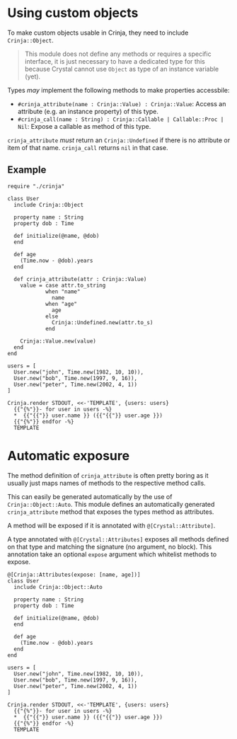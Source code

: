 ---
---

# Using custom objects

To make custom objects usable in Crinja, they need to include `Crinja::Object`.

> This module does not define any methods or requires a specific interface, it is just necessary to have a dedicated
  type for this because Crystal cannot use `Object` as type of an instance variable (yet).

Types *may* implement the following methods to make properties accessbile:

* `#crinja_attribute(name : Crinja::Value) : Crinja::Value`:
   Access an attribute (e.g. an instance property) of this type.
* `#crinja_call(name : String) : Crinja::Callable | Callable::Proc | Nil`:
   Expose a callable as method of this type.

`crinja_attribute` *must* return an `Crinja::Undefined` if there is no attribute or item of that name. `crinja_call` returns `nil` in that case.

## Example

```crystal
require "./crinja"

class User
  include Crinja::Object

  property name : String
  property dob : Time

  def initialize(@name, @dob)
  end

  def age
    (Time.now - @dob).years
  end

  def crinja_attribute(attr : Crinja::Value)
    value = case attr.to_string
            when "name"
              name
            when "age"
              age
            else
              Crinja::Undefined.new(attr.to_s)
            end

    Crinja::Value.new(value)
  end
end

users = [
  User.new("john", Time.new(1982, 10, 10)),
  User.new("bob", Time.new(1997, 9, 16)),
  User.new("peter", Time.new(2002, 4, 1))
]

Crinja.render STDOUT, <<-'TEMPLATE', {users: users}
  {{"{%"}}- for user in users -%}
  *  {{"{{"}} user.name }} ({{"{{"}} user.age }})
  {{"{%"}} endfor -%}
  TEMPLATE
```

# Automatic exposure

The method definition of `crinja_attribute` is often pretty boring as it usually just maps names of methods to the respective method calls.

This can easily be generated automatically by the use of `Crinja::Object::Auto`. This module defines an automatically generated `crinja_attribute` method that exposes the types method as attributes.

A method will be exposed if it is annotated with `@[Crystal::Attribute]`.

A type annotated with `@[Crystal::Attributes]` exposes all methods defined on that type and matching the signature (no argument, no block).
This annotation take an optional `expose` argument which whitelist methods to expose.

```crystal
@[Crinja::Attributes(expose: [name, age])]
class User
  include Crinja::Object::Auto

  property name : String
  property dob : Time

  def initialize(@name, @dob)
  end

  def age
    (Time.now - @dob).years
  end
end

users = [
  User.new("john", Time.new(1982, 10, 10)),
  User.new("bob", Time.new(1997, 9, 16)),
  User.new("peter", Time.new(2002, 4, 1))
]

Crinja.render STDOUT, <<-'TEMPLATE', {users: users}
  {{"{%"}}- for user in users -%}
  *  {{"{{"}} user.name }} ({{"{{"}} user.age }})
  {{"{%"}} endfor -%}
  TEMPLATE
```

